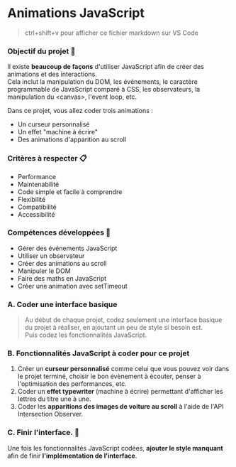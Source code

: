 # Animations JavaScript

> ctrl+shift+v pour afficher ce fichier markdown sur VS Code

### Objectif du projet 🎯

Il existe **beaucoup de façons** d'utiliser JavaScript afin de créer des animations et des interactions.<br>
Cela inclut la manipulation du DOM, les événements, le caractère programmable de JavaScript comparé à CSS, les observateurs, la manipulation du \<canvas>, l'event loop, etc.

Dans ce projet, vous allez coder trois animations :
- Un curseur personnalisé
- Un effet "machine à écrire"
- Des animations d'apparition au scroll

### Critères à respecter 📋

- Performance
- Maintenabilité
- Code simple et facile à comprendre
- Flexibilité
- Compatibilité
- Accessibilité

### Compétences développées 💪

- Gérer des événements JavaScript
- Utiliser un observateur
- Créer des animations au scroll
- Manipuler le DOM
- Faire des maths en JavaScript
- Créer une animation avec setTimeout


### A. Coder une interface basique
> Au début de chaque projet, codez seulement une interface basique du projet à réaliser, en ajoutant un peu de style si besoin est. <br>
> Puis codez les fonctionnalités JavaScript.

### B. Fonctionnalités JavaScript à coder pour ce projet

1. Créer un **curseur personnalisé** comme celui que vous pouvez voir dans le projet terminé, choisir le bon évènement à écouter, penser à l'optimisation des performances, etc.
2. Coder un **effet typewriter** (machine à écrire) permettant d'afficher les lettres du titre une à une.
3. Coder les **apparitions des images de voiture au scroll** à l'aide de l'API Intersection Observer.

### C. Finir l'interface. 🎨

Une fois les fonctionnalités JavaScript codées, **ajouter le style manquant** afin de finir **l'implémentation de l'interface**.